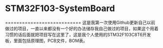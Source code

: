 # STM32F103-SystemBoard
===========================
这是我第一次使用Github更新自己以前做过的项目，一直以来都没有一个好的办法储存我自己做过的项目，如果这个用着习惯的话后面就把项目写在这里了，这是我个人使用的STM32F103C8T6开发板，里面包括原理图，PCB文件，BOM表。
